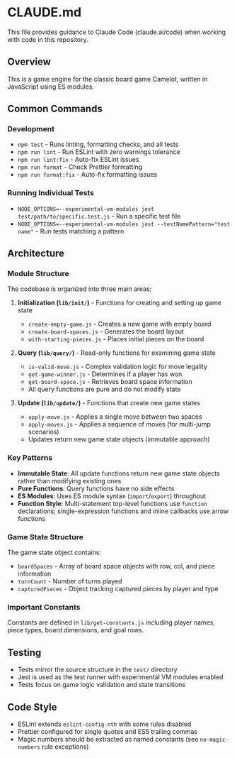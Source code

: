 # CLAUDE.md

This file provides guidance to Claude Code (claude.ai/code) when working with code in this repository.

## Overview
This is a game engine for the classic board game Camelot, written in JavaScript using ES modules.

## Common Commands

### Development
- `npm test` - Runs linting, formatting checks, and all tests
- `npm run lint` - Run ESLint with zero warnings tolerance
- `npm run lint:fix` - Auto-fix ESLint issues
- `npm run format` - Check Prettier formatting
- `npm run format:fix` - Auto-fix formatting issues

### Running Individual Tests
- `NODE_OPTIONS=--experimental-vm-modules jest test/path/to/specific.test.js` - Run a specific test file
- `NODE_OPTIONS=--experimental-vm-modules jest --testNamePattern="test name"` - Run tests matching a pattern

## Architecture

### Module Structure
The codebase is organized into three main areas:

1. **Initialization (`lib/init/`)** - Functions for creating and setting up game state
   - `create-empty-game.js` - Creates a new game with empty board
   - `create-board-spaces.js` - Generates the board layout
   - `with-starting-pieces.js` - Places initial pieces on the board

2. **Query (`lib/query/`)** - Read-only functions for examining game state
   - `is-valid-move.js` - Complex validation logic for move legality
   - `get-game-winner.js` - Determines if a player has won
   - `get-board-space.js` - Retrieves board space information
   - All query functions are pure and do not modify state

3. **Update (`lib/update/`)** - Functions that create new game states
   - `apply-move.js` - Applies a single move between two spaces
   - `apply-moves.js` - Applies a sequence of moves (for multi-jump scenarios)
   - Updates return new game state objects (immutable approach)

### Key Patterns
- **Immutable State**: All update functions return new game state objects rather than modifying existing ones
- **Pure Functions**: Query functions have no side effects
- **ES Modules**: Uses ES module syntax (`import`/`export`) throughout
- **Function Style**: Multi-statement top-level functions use `function` declarations; single-expression functions and inline callbacks use arrow functions

### Game State Structure
The game state object contains:
- `boardSpaces` - Array of board space objects with row, col, and piece information
- `turnCount` - Number of turns played
- `capturedPieces` - Object tracking captured pieces by player and type

### Important Constants
Constants are defined in `lib/get-constants.js` including player names, piece types, board dimensions, and goal rows.

## Testing
- Tests mirror the source structure in the `test/` directory
- Jest is used as the test runner with experimental VM modules enabled
- Tests focus on game logic validation and state transitions

## Code Style
- ESLint extends `eslint-config-nth` with some rules disabled
- Prettier configured for single quotes and ES5 trailing commas
- Magic numbers should be extracted as named constants (see `no-magic-numbers` rule exceptions)